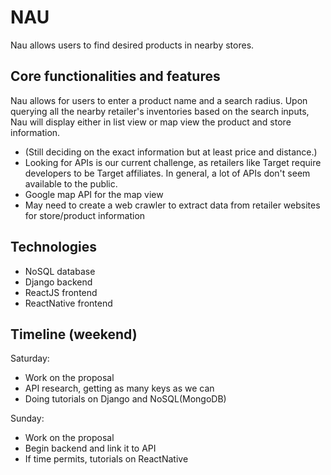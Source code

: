 # NAU

Nau allows users to find desired products in nearby stores.

## Core functionalities and features
Nau allows for users to enter a product name and a search radius. Upon querying all the nearby retailer's inventories based on the search inputs, Nau will display either in list view or map view the product and store information.
- (Still deciding on the exact information but at least price and distance.)
- Looking for APIs is our current challenge, as retailers like Target require developers to be Target affiliates. In general, a lot of APIs don't seem available to the public.
- Google map API for the map view
- May need to create a web crawler to extract data from retailer websites for store/product information


## Technologies
* NoSQL database
* Django backend
* ReactJS frontend
* ReactNative frontend

## Timeline (weekend)

Saturday:
* Work on the proposal
* API research, getting as many keys as we can
* Doing tutorials on Django and NoSQL(MongoDB)

Sunday:
* Work on the proposal
* Begin backend and link it to API
* If time permits, tutorials on ReactNative
